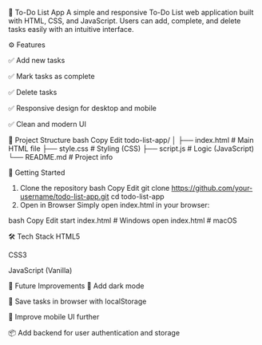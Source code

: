 📝 To-Do List App
A simple and responsive To-Do List web application built with HTML, CSS, and JavaScript. Users can add, complete, and delete tasks easily with an intuitive interface.

⚙️ Features

✅ Add new tasks

✅ Mark tasks as complete

✅ Delete tasks

✅ Responsive design for desktop and mobile

✅ Clean and modern UI

📁 Project Structure
bash
Copy
Edit
todo-list-app/
│
├── index.html        # Main HTML file
├── style.css         # Styling (CSS)
├── script.js         # Logic (JavaScript)
└── README.md         # Project info


🚀 Getting Started
1. Clone the repository
bash
Copy
Edit
git clone https://github.com/your-username/todo-list-app.git
cd todo-list-app
2. Open in Browser
Simply open index.html in your browser:

bash
Copy
Edit
start index.html  # Windows
open index.html   # macOS


🛠️ Tech Stack
HTML5

CSS3

JavaScript (Vanilla)


📌 Future Improvements
🌙 Add dark mode

💾 Save tasks in browser with localStorage

📱 Improve mobile UI further

📦 Add backend for user authentication and storage

